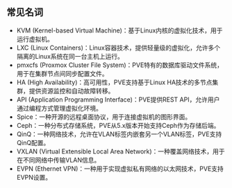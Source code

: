 ## 常见名词

- KVM (Kernel-based Virtual Machine)：基于Linux内核的虚拟化技术，用于运行虚拟机。
- LXC (Linux Containers)：Linux容器技术，提供轻量级的虚拟化，允许多个隔离的Linux系统在同一台主机上运行。
- pmxcfs (Proxmox Cluster File System)：PVE特有的数据库驱动文件系统，用于在集群节点间同步配置文件。
- HA (High Availability)：高可用性，PVE支持基于Linux HA技术的多节点集群，提供资源监控和自动故障转移。
- API (Application Programming Interface)：PVE提供REST API，允许用户通过编程方式管理虚拟化环境。
- Spice：一种开源的远程桌面协议，用于连接虚拟机的图形界面。
- Ceph：一种分布式存储系统，PVE从5.x版本开始支持Ceph作为存储后端。
- QinQ：一种网络技术，允许在VLAN标签内嵌套另一个VLAN标签，PVE支持QinQ配置。
- VXLAN (Virtual Extensible Local Area Network)：一种覆盖网络技术，用于在不同网络中传输VLAN信息。
- EVPN (Ethernet VPN)：一种用于实现虚拟私有网络的以太网技术，PVE支持EVPN设置。
